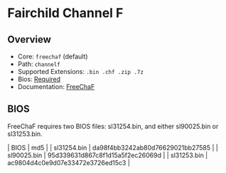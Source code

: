 # Fairchild Channel F


## Overview

- Core: `freechaf` (default)
- Path: `channelf`
- Supported Extensions: `.bin .chf .zip .7z`
- Bios: [Required](#bios)
- Documentation: [FreeChaF](https://github.com/libretro/FreeChaF#readme)

## BIOS

FreeChaF requires two BIOS files: sl31254.bin, and either sl90025.bin or sl31253.bin.

| BIOS        | md5                              |
| sl31254.bin | da98f4bb3242ab80d76629021bb27585 |
| sl90025.bin | 95d339631d867c8f1d15a5f2ec26069d |
| sl31253.bin | ac9804d4c0e9d07e33472e3726ed15c3 |
